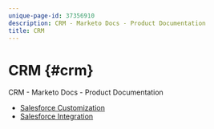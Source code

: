 ```yaml
---
unique-page-id: 37356910
description: CRM - Marketo Docs - Product Documentation
title: CRM
---
```


# CRM {#crm}

CRM - Marketo Docs - Product Documentation

* [Salesforce Customization](crm/salesforce-customization.md)
* [Salesforce Integration](crm/salesforce-integration.md)

